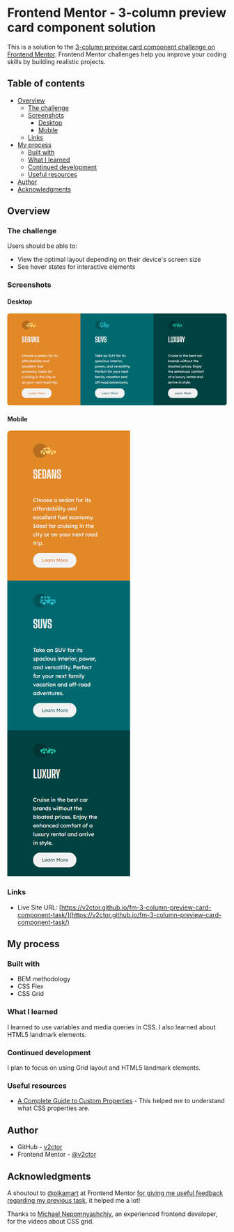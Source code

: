 # Frontend Mentor - 3-column preview card component solution

This is a solution to the [3-column preview card component challenge on Frontend Mentor](https://www.frontendmentor.io/challenges/3column-preview-card-component-pH92eAR2-). Frontend Mentor challenges help you improve your coding skills by building realistic projects. 

## Table of contents

- [Overview](#overview)
  - [The challenge](#the-challenge)
  - [Screenshots](#screenshot)
    - [Desktop](#desktop)
    - [Mobile](#mobile)
  - [Links](#links)
- [My process](#my-process)
  - [Built with](#built-with)
  - [What I learned](#what-i-learned)
  - [Continued development](#continued-development)
  - [Useful resources](#useful-resources)
- [Author](#author)
- [Acknowledgments](#acknowledgments)

## Overview

### The challenge

Users should be able to:

- View the optimal layout depending on their device's screen size
- See hover states for interactive elements

### Screenshots

#### Desktop

![Desktop screenshot](./desktop_screenshot.png)

#### Mobile

![Mobile screenshot](./mobile_screenshot.png)

### Links

- Live Site URL: [https://v2ctor.github.io/fm-3-column-preview-card-component-task/](https://v2ctor.github.io/fm-3-column-preview-card-component-task/)

## My process

### Built with

- BEM methodology
- CSS Flex
- CSS Grid

### What I learned

I learned to use variables and media queries in CSS. I also learned about HTML5 landmark elements.

### Continued development

I plan to focus on using Grid layout and HTML5 landmark elements.

### Useful resources

- [A Complete Guide to Custom Properties](https://css-tricks.com/a-complete-guide-to-custom-properties/) - This helped me to understand what CSS properties are.

## Author

- GitHub - [v2ctor](https://github.com/v2ctor)
- Frontend Mentor - [@v2ctor](https://www.frontendmentor.io/profile/v2ctor)

## Acknowledgments

A shoutout to [@pikamart](https://www.frontendmentor.io/profile/pikamart) at Frontend Mentor [for giving me useful feedback regarding my previous task](https://www.frontendmentor.io/solutions/order-summary-card-using-css-grid-and-a-bit-of-flexbox-uWjLY1HLT#feedback), it helped me a lot!

Thanks to [Michael Nepomnyashchiy](https://www.youtube.com/c/%D0%9C%D0%B8%D1%85%D0%B0%D0%B8%D0%BB%D0%9D%D0%B5%D0%BF%D0%BE%D0%BC%D0%BD%D1%8F%D1%89%D0%B8%D0%B9), an experienced frontend developer, for the videos about CSS grid.